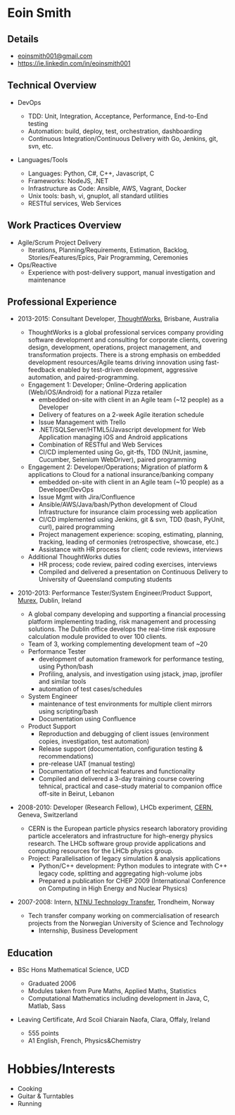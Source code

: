 # Eoin Smith

## Details

- eoinsmith001@gmail.com
- https://ie.linkedin.com/in/eoinsmith001

## Technical Overview

- DevOps
	- TDD: Unit, Integration, Acceptance, Performance, End-to-End testing
	- Automation: build, deploy, test, orchestration, dashboarding
	- Continuous Integration/Continuous Delivery with Go, Jenkins, git, svn, etc.

- Languages/Tools
	- Languages: Python, C#, C++, Javascript, C
	- Frameworks: NodeJS, .NET
	- Infrastructure as Code: Ansible, AWS, Vagrant, Docker
	- Unix tools: bash, vi, gnuplot, all standard utilities
	- RESTful services, Web Services

## Work Practices Overview

- Agile/Scrum Project Delivery
	- Iterations, Planning/Requirements, Estimation, Backlog, Stories/Features/Epics, Pair Programming, Ceremonies
- Ops/Reactive
	- Experience with post-delivery support, manual investigation and maintenance

## Professional Experience

- 2013-2015: Consultant Developer, [ThoughtWorks](http://www.thoughtworks.com), Brisbane, Australia
	- ThoughtWorks is a global professional services company providing software development and consulting for corporate clients, covering design, development, operations, project management, and transformation projects.  There is a strong emphasis on embedded development resources/Agile teams driving innovation using fast-feedback enabled by test-driven development, aggressive automation, and paired-programming.
	- Engagement 1: Developer; Online-Ordering application (Web/iOS/Android) for a national Pizza retailer
		- embedded on-site with client in an Agile team (~12 people) as a Developer
		- Delivery of features on a 2-week Agile iteration schedule
		- Issue Management with Trello
		- .NET/SQLServer/HTML5/Javascript development for Web Application managing iOS and Android applications
		- Combination of RESTful and Web Services
		- CI/CD implemented using Go, git-tfs, TDD (NUnit, jasmine, Cucumber, Selenium WebDriver), paired programming
	- Engagement 2: Developer/Operations; Migration of platform & applications to Cloud for a national insurance/banking company
		- embedded on-site with client in an Agile team (~10 people) as a Developer/DevOps
		- Issue Mgmt with Jira/Confluence
		- Ansible/AWS/Java/bash/Python development of Cloud Infrastructure for insurance claim processing web application
		- CI/CD implemented using Jenkins, git & svn, TDD (bash, PyUnit, curl), paired programming
		- Project management experience: scoping, estimating, planning, tracking, leading of cermonies (retrospective, showcase, etc.)
		- Assistance with HR process for client; code reviews, interviews
	- Additional ThoughtWorks duties
		- HR process; code review, paired coding exercises, interviews
		- Compiled and delivered a presentation on Continuous Delivery to University of Queensland computing students

- 2010-2013: Performance Tester/System Engineer/Product Support, [Murex](https://www.murex.com), Dublin, Ireland
	- A global company developing and supporting a financial processing platform implementing trading, risk management and processing solutions.  The Dublin office develops the real-time risk exposure calculation module provided to over 100 clients.
	- Team of 3, working complementing development team of ~20
	- Performance Tester
		- development of automation framework for performance testing, using Python/bash
		- Profiling, analysis, and investigation using jstack, jmap, jprofiler and similar tools
		- automation of test cases/schedules
	- System Engineer
		- maintenance of test environments for multiple client mirrors using scripting/bash
		- Documentation using Confluence
	- Product Support
		- Reproduction and debugging of client issues (environment copies, investigation, test automation)
		- Release support (documentation, configuration testing & recommendations)
		- pre-release UAT (manual testing)
		- Documentation of technical features and functionality
		- Compiled and delivered a 3-day training course covering tehnical, practical and case-study material to companion office off-site in Beirut, Lebanon
- 2008-2010: Developer (Research Fellow), LHCb experiment, [CERN](http://home.web.cern.ch), Geneva, Switzerland
	- CERN is the European particle physics research laboratory providing particle accelerators and infrastructure for high-energy physics research.  The LHCb software group provide applications and computing resources for the LHCb physics group.
	- Project: Parallelisation of legacy simulation & analysis applications
		- Python/C++ development: Python modules to integrate with C++ legacy code, splitting and aggregating high-volume jobs
		- Prepared a publication for CHEP 2009 (International Conference on Computing in High Energy and Nuclear Physics)
- 2007-2008: Intern, [NTNU Technology Transfer](http://www.ntnu.no), Trondheim, Norway
	- Tech transfer company working on commercialisation of research projects from the Norwegian University of Science and Technology
		- Internship, Business Development

## Education

- BSc Hons Mathematical Science, UCD
	- Graduated 2006
	- Modules taken from Pure Maths, Applied Maths, Statistics
	- Computational Mathematics including development in Java, C, Matlab, Sass

- Leaving Certificate, Ard Scoil Chiarain Naofa, Clara, Offaly, Ireland
	- 555 points
	- A1 English, French, Physics&Chemistry

# Hobbies/Interests
- Cooking
- Guitar & Turntables
- Running
